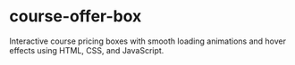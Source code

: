 # course-offer-box
Interactive course pricing boxes with smooth loading animations and hover effects using HTML, CSS, and JavaScript.
